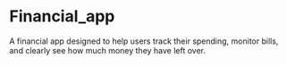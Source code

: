 # Financial_app
A financial app designed to help users track their spending, monitor bills, and clearly see how much money they have left over.
